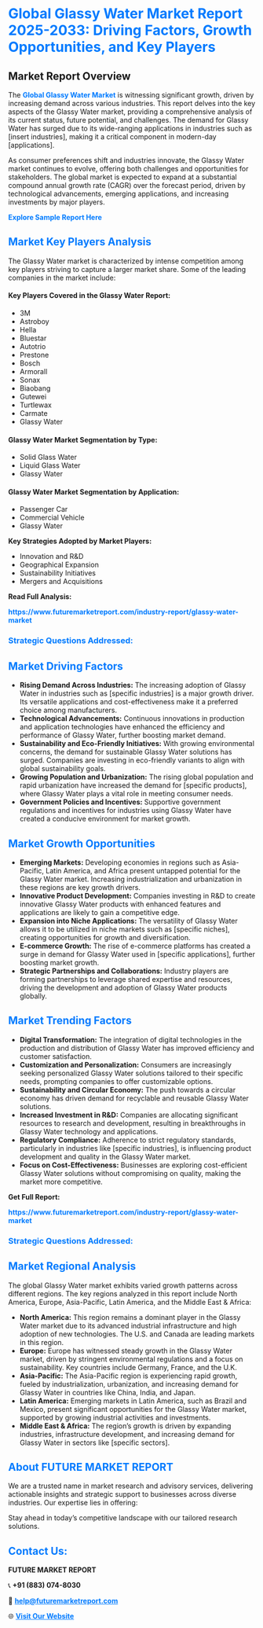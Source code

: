 <h1 style="color: #007BFF;">Global Glassy Water Market Report 2025-2033: Driving Factors, Growth Opportunities, and Key Players</h1>

<section id="overview">
<h2>Market Report Overview</h2>
<p>The <a href="https://www.futuremarketreport.com/industry-report/glassy-water-market" style="color: #007BFF; text-decoration: none;"><strong>Global Glassy Water Market</strong></a> is witnessing significant growth, driven by increasing demand across various industries. This report delves into the key aspects of the Glassy Water market, providing a comprehensive analysis of its current status, future potential, and challenges. The demand for Glassy Water has surged due to its wide-ranging applications in industries such as [insert industries], making it a critical component in modern-day [applications].</p>
<p>As consumer preferences shift and industries innovate, the Glassy Water market continues to evolve, offering both challenges and opportunities for stakeholders. The global market is expected to expand at a substantial compound annual growth rate (CAGR) over the forecast period, driven by technological advancements, emerging applications, and increasing investments by major players.</p>
</section>

<section id="overview">
<p><a href="https://www.futuremarketreport.com/request-sample/reportId=107209" style="color: #007BFF; text-decoration: none;"><strong>Explore Sample Report Here</strong></a></p>
</section>

<section id="key-players">
<h2 style="color: #007BFF;">Market Key Players Analysis</h2>
<p>The Glassy Water market is characterized by intense competition among key players striving to capture a larger market share. Some of the leading companies in the market include:</p>
<h4>Key Players Covered in the Glassy Water Report:</h4>
<ul><li>3M</li><li>Astroboy</li><li>Hella</li><li>Bluestar</li><li>Autotrio</li><li>Prestone</li><li>Bosch</li><li>Armorall</li><li>Sonax</li><li>Biaobang</li><li>Gutewei</li><li>Turtlewax</li><li>Carmate</li><li>Glassy Water</li></ul>
<h4>Glassy Water Market Segmentation by Type:</h4>
<ul><li>Solid Glass Water</li><li>Liquid Glass Water</li><li>Glassy Water</li></ul>

<h4>Glassy Water Market Segmentation by Application:</h4>
<ul><li>Passenger Car</li><li>Commercial Vehicle</li><li>Glassy Water</li></ul>
<p><strong>Key Strategies Adopted by Market Players:</strong></p>
<ul>
<li>Innovation and R&D</li>
<li>Geographical Expansion</li>
<li>Sustainability Initiatives</li>
<li>Mergers and Acquisitions</li>
</ul>
</section>

<section>
<p><strong>Read Full Analysis: </strong></p><a href="https://www.futuremarketreport.com/industry-report/glassy-water-market" style="color: #007BFF; text-decoration: none;"><strong>https://www.futuremarketreport.com/industry-report/glassy-water-market</strong></a>
<h3 style="color: #007BFF;">Strategic Questions Addressed:</h3>
</section>

<section id="driving-factors">
<h2 style="color: #007BFF;">Market Driving Factors</h2>
<ul>
<li><strong>Rising Demand Across Industries:</strong> The increasing adoption of Glassy Water in industries such as [specific industries] is a major growth driver. Its versatile applications and cost-effectiveness make it a preferred choice among manufacturers.</li>
<li><strong>Technological Advancements:</strong> Continuous innovations in production and application technologies have enhanced the efficiency and performance of Glassy Water, further boosting market demand.</li>
<li><strong>Sustainability and Eco-Friendly Initiatives:</strong> With growing environmental concerns, the demand for sustainable Glassy Water solutions has surged. Companies are investing in eco-friendly variants to align with global sustainability goals.</li>
<li><strong>Growing Population and Urbanization:</strong> The rising global population and rapid urbanization have increased the demand for [specific products], where Glassy Water plays a vital role in meeting consumer needs.</li>
<li><strong>Government Policies and Incentives:</strong> Supportive government regulations and incentives for industries using Glassy Water have created a conducive environment for market growth.</li>
</ul>
</section>

<section id="growth-opportunities">
<h2 style="color: #007BFF;">Market Growth Opportunities</h2>
<ul>
<li><strong>Emerging Markets:</strong> Developing economies in regions such as Asia-Pacific, Latin America, and Africa present untapped potential for the Glassy Water market. Increasing industrialization and urbanization in these regions are key growth drivers.</li>
<li><strong>Innovative Product Development:</strong> Companies investing in R&D to create innovative Glassy Water products with enhanced features and applications are likely to gain a competitive edge.</li>
<li><strong>Expansion into Niche Applications:</strong> The versatility of Glassy Water allows it to be utilized in niche markets such as [specific niches], creating opportunities for growth and diversification.</li>
<li><strong>E-commerce Growth:</strong> The rise of e-commerce platforms has created a surge in demand for Glassy Water used in [specific applications], further boosting market growth.</li>
<li><strong>Strategic Partnerships and Collaborations:</strong> Industry players are forming partnerships to leverage shared expertise and resources, driving the development and adoption of Glassy Water products globally.</li>
</ul>
</section>

<section id="trending-factors">
<h2 style="color: #007BFF;">Market Trending Factors</h2>
<ul>
<li><strong>Digital Transformation:</strong> The integration of digital technologies in the production and distribution of Glassy Water has improved efficiency and customer satisfaction.</li>
<li><strong>Customization and Personalization:</strong> Consumers are increasingly seeking personalized Glassy Water solutions tailored to their specific needs, prompting companies to offer customizable options.</li>
<li><strong>Sustainability and Circular Economy:</strong> The push towards a circular economy has driven demand for recyclable and reusable Glassy Water solutions.</li>
<li><strong>Increased Investment in R&D:</strong> Companies are allocating significant resources to research and development, resulting in breakthroughs in Glassy Water technology and applications.</li>
<li><strong>Regulatory Compliance:</strong> Adherence to strict regulatory standards, particularly in industries like [specific industries], is influencing product development and quality in the Glassy Water market.</li>
<li><strong>Focus on Cost-Effectiveness:</strong> Businesses are exploring cost-efficient Glassy Water solutions without compromising on quality, making the market more competitive.</li>
</ul>
</section>

<section>
<p><strong>Get Full Report: </strong></p><a href="https://www.futuremarketreport.com/industry-report/glassy-water-market" style="color: #007BFF; text-decoration: none;"><strong>https://www.futuremarketreport.com/industry-report/glassy-water-market</strong></a>
<h3 style="color: #007BFF;">Strategic Questions Addressed:</h3>
</section>


<section id="regional-analysis">
<h2 style="color: #007BFF;">Market Regional Analysis</h2>
<p>The global Glassy Water market exhibits varied growth patterns across different regions. The key regions analyzed in this report include North America, Europe, Asia-Pacific, Latin America, and the Middle East & Africa:</p>
<ul>
<li><strong>North America:</strong> This region remains a dominant player in the Glassy Water market due to its advanced industrial infrastructure and high adoption of new technologies. The U.S. and Canada are leading markets in this region.</li>
<li><strong>Europe:</strong> Europe has witnessed steady growth in the Glassy Water market, driven by stringent environmental regulations and a focus on sustainability. Key countries include Germany, France, and the U.K.</li>
<li><strong>Asia-Pacific:</strong> The Asia-Pacific region is experiencing rapid growth, fueled by industrialization, urbanization, and increasing demand for Glassy Water in countries like China, India, and Japan.</li>
<li><strong>Latin America:</strong> Emerging markets in Latin America, such as Brazil and Mexico, present significant opportunities for the Glassy Water market, supported by growing industrial activities and investments.</li>
<li><strong>Middle East & Africa:</strong> The region’s growth is driven by expanding industries, infrastructure development, and increasing demand for Glassy Water in sectors like [specific sectors].</li>
</ul>
</section>

<footer>
<h2 style="color: #007BFF;">About FUTURE MARKET REPORT</h2>
<p>We are a trusted name in market research and advisory services, delivering actionable insights and strategic support to businesses across diverse industries. Our expertise lies in offering:</p>

<p>Stay ahead in today’s competitive landscape with our tailored research solutions.</p>

<h2 style="color: #007BFF;">Contact Us:</h2>
<p><strong>FUTURE MARKET REPORT</strong></p>
<p>📞 <strong>+91 (883) 074-8030</strong></p>
<p>📧 <strong><a href="mailto:help@futuremarketreport.com" style="color: #007BFF;">help@futuremarketreport.com</a></strong></p>
<p>🌐 <strong><a href="https://www.futuremarketreport.com/" style="color: #007BFF;">Visit Our Website</a></strong></p>
</footer>